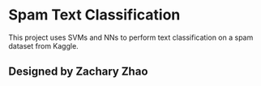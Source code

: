 # Spam Text Classification

This project uses SVMs and NNs to perform text classification on a spam dataset from Kaggle.

## Designed by Zachary Zhao
